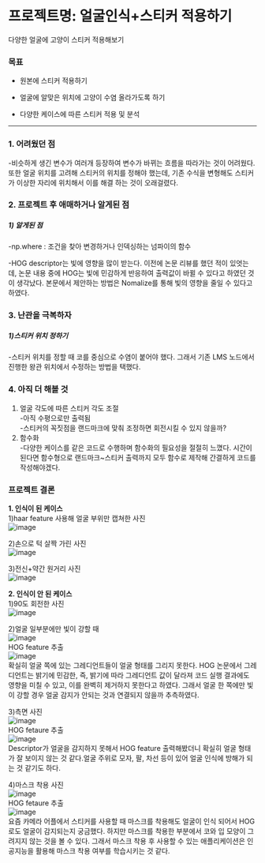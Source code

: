 # 프로젝트명: 얼굴인식+스티커 적용하기

다양한 얼굴에 고양이 스티커 적용해보기

### 목표
- 원본에 스티커 적용하기

- 얼굴에 알맞은 위치에 고양이 수염 올라가도록 하기

- 다양한 케이스에 따른 스티커 적용 및 분석
_________________________________________________________________________________
### 1. 어려웠던 점
-비슷하게 생긴 변수가 여러개 등장하여 변수가 바뀌는 흐름을 따라가는 것이 어려웠다. 또한 얼굴 위치를 고려해 스티커의 위치를 정해야 했는데, 기존 수식을 변형해도 스티커가 이상한 자리에 위치해서 이를 해결 하는 것이 오래걸렸다.


### 2. 프로젝트 후 애매하거나 알게된 점
##### 1) 알게된 점
-np.where : 조건을 찾아 변경하거나 인덱싱하는 넘파이의 함수

-HOG descriptor는 빛에 영향을 많이 받는다. 이전에 논문 리뷰를 했던 적이 있엇는데, 논문 내용 중에 HOG는 빛에 민감하게 반응하여 출력값이 바뀔 수 있다고 하였던 것이 생각났다. 본문에서 제안하는 방법은 Nomalize를 통해 빛의 영향을 줄일 수 있다고 하였다.


### 3. 난관을 극복하자
##### 1)스티커 위치 정하기
-스티커 위치를 정할 때 코를 중심으로 수염이 붙어야 했다. 그래서 기존 LMS 노드에서 진행한 왕관 위치에서 수정하는 방법을 택했다. 

### 4. 아직 더 해볼 것
1) 얼굴 각도에 따른 스티커 각도 조절   
  -아직 수평으로만 출력됨   
  -스티커의 꼭짓점을 랜드마크에 맞춰 조정하면 회전시킬 수 있지 않을까?
2) 함수화   
  -다양한 케이스를 같은 코드로 수행하며 함수화의 필요성을 절절히 느꼈다. 시간이 된다면 함수형으로 랜드마크~스티커 출력까지 모두 함수로 제작해 간결하게 코드를 작성해야겠다.
  
### 프로젝트 결론
__1. 인식이 된 케이스__   
  1)haar feature 사용해 얼굴 부위만 캡쳐한 사진   
  ![image](https://user-images.githubusercontent.com/33904461/149165328-07a203b5-0963-43ac-aea3-96f09f5ac16a.png)   
     
   2)손으로 턱 살짝 가린 사진   
    ![image](https://user-images.githubusercontent.com/33904461/149165065-cec46512-9f5c-4561-9841-3a79962b7c74.png)   
     
   3)전신+약간 원거리 사진   
   ![image](https://user-images.githubusercontent.com/33904461/149165214-3bdd4425-e8b0-4388-81c6-8f16c9fc3f43.png)   
   
__2. 인식이 안 된 케이스__   
  1)90도 회전한 사진   
  ![image](https://user-images.githubusercontent.com/33904461/149165609-453e8bde-9f97-4f3f-aeff-47ae78f2c33f.png)   
     
  2)얼굴 일부분에만 빛이 강할 때   
  ![image](https://user-images.githubusercontent.com/33904461/149165712-0281564d-0b77-43b0-86b9-e6e62108e857.png)   
  HOG feature 추출   
  ![image](https://user-images.githubusercontent.com/33904461/149165796-552f2ccd-bd9c-4e13-a8a7-4a59e9dd7d15.png)   
  확실히 얼굴 쪽에 있는 그레디언트들이 얼굴 형태를 그리지 못한다. HOG 논문에서 그레디언트는 밝기에 민감한, 즉, 밝기에 따라 그레디언트 값이 달라져 코드 실행 결과에도 영향을 미칠 수 있고, 이를 완벽히 제거하지 못한다고 하였다. 그래서 얼굴 한 쪽에만 빛이 강할 경우 얼굴 감지가 안되는 것과 연결되지 않을까 추측하였다.   
        
  3)측면 사진   
        ![image](https://user-images.githubusercontent.com/33904461/149166161-6f1b7109-c6d5-490d-b238-8575fc90edba.png)   
  HOG fetaure 추출   
        ![image](https://user-images.githubusercontent.com/33904461/149166239-e84ad8e8-4878-4f96-a21a-275895b7cc5b.png)   
        Descriptor가 얼굴을 감지하지 못해서 HOG feature 출력해봤더니 확실히 얼굴 형태가 잘 보이지 않는 것 같다.얼굴 주위로 모자, 팔, 차선 등이 있어 얼굴 인식에 방해가 되는 것 같기도 하다.   
           
   4)마스크 착용 사진   
           ![image](https://user-images.githubusercontent.com/33904461/149166355-aded0a32-213f-4852-bf6c-083c9a8ad3d3.png)   
   HOG fetaure 추출   
           ![image](https://user-images.githubusercontent.com/33904461/149166729-5d4ea50b-f78e-4952-b6d8-0aff611baad2.png)   
           요즘 카메라 어플에서 스티커를 사용할 때 마스크를 착용해도 얼굴이 인식 되어서 HOG로도 얼굴이 감지되는지 궁금했다. 하지만 마스크를 착용한 부분에서 코와 입 모양이 그려지지 않는 것을 볼 수 있다. 그래서 마스크 착용 후 사용할 수 있는 애플리케이션은 인공지능을 활용해 마스크 착용 여부를 학습시키는 것 같다.






